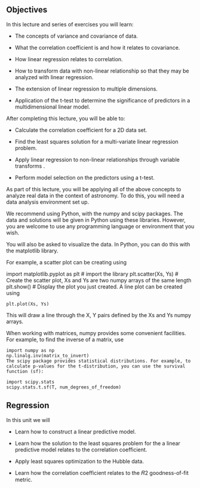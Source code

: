 ## Objectives

In this lecture and series of exercises you will learn:

- The concepts of variance and covariance of data.

- What the correlation coefficient is and how it relates to covariance.

- How linear regression relates to correlation.

- How to transform data with non-linear relationship so that they may be analyzed with linear regression.

- The extension of linear regression to multiple dimensions.

- Application of the t-test to determine the significance of predictors in a multidimensional linear model.

After completing this lecture, you will be able to:

- Calculate the correlation coefficient for a 2D data set.

- Find the least squares solution for a multi-variate linear regression problem.

- Apply linear regression to non-linear relationships through variable transforms .

- Perform model selection on the predictors using a t-test.

As part of this lecture, you will be applying all of the above concepts to analyze real data in the context of astronomy. To do this, you will need a data analysis environment set up.

We recommend using Python, with the numpy and scipy packages. The data and solutions will be given in Python using these libraries. However, you are welcome to use any programming language or environment that you wish.

You will also be asked to visualize the data. In Python, you can do this with the matplotlib library.

For example, a scatter plot can be creating using

import matplotlib.pyplot as plt # import the library
plt.scatter(Xs, Ys) # Create the scatter plot, Xs and Ys are two numpy arrays of the same length
plt.show() # Display the plot you just created.
A line plot can be created using

```
plt.plot(Xs, Ys)
```

This will draw a line through the X, Y pairs defined by the Xs and Ys numpy arrays.

When working with matrices, numpy provides some convenient facilities. For example, to find the inverse of a matrix, use

```
import numpy as np
np.linalg.inv(matrix_to_invert)
The scipy package provides statistical distributions. For example, to calculate p-values for the t-distribution, you can use the survival function (sf):

import scipy.stats
scipy.stats.t.sf(T, num_degrees_of_freedom)
```

## Regression

In this unit we will

- Learn how to construct a linear predictive model.

- Learn how the solution to the least squares problem for the a linear predictive model relates to the correlation coefficient.

- Apply least squares optimization to the Hubble data.

- Learn how the correlation coefficient relates to the  𝑅2  goodness-of-fit metric.






